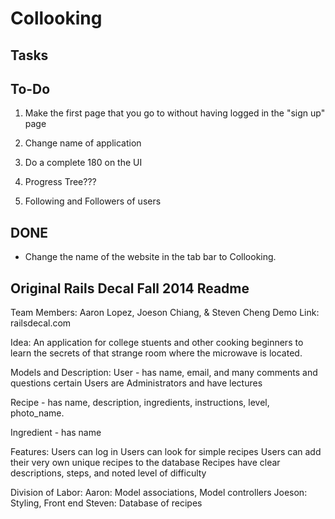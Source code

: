 Collooking
==========

Tasks
-----

To-Do
-----
1) Make the first page that you go to without having logged in the "sign up" page

2) Change name of application

3) Do a complete 180 on the UI

4) Progress Tree???

5) Following and Followers of users

DONE
----
- Change the name of the website in the tab bar to Collooking.


Original Rails Decal Fall 2014 Readme
-------------------------------------

Team Members: Aaron Lopez, Joeson Chiang, & Steven Cheng
Demo Link: railsdecal.com

Idea: An application for college stuents and other cooking beginners to learn the secrets of that strange room where the microwave is located.

Models and Description:
User - has name, email, and many comments and questions
certain Users are Administrators and have lectures

Recipe - has name, description, ingredients, instructions, level, photo_name.

Ingredient - has name

Features:
Users can log in
Users can look for simple recipes
Users can add their very own unique recipes to the database
Recipes have clear descriptions, steps, and noted level of difficulty

Division of Labor:
Aaron: Model associations, Model controllers
Joeson: Styling, Front end
Steven: Database of recipes
